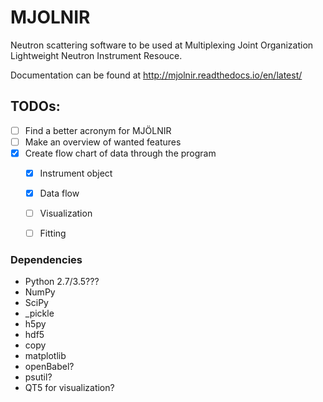 MJOLNIR
============
Neutron scattering software to be used at Multiplexing Joint Organization Lightweight Neutron Instrument Resouce.

Documentation can be found at http://mjolnir.readthedocs.io/en/latest/


## TODOs:
- [ ] Find a better acronym for MJÖLNIR
- [ ] Make an overview of wanted features
- [x] Create flow chart of data through the program
    - [x] Instrument object
    - [x] Data flow
    - [ ] Visualization
    - [ ] Fitting 


### Dependencies
- Python 2.7/3.5???
- NumPy
- SciPy
- _pickle
- h5py
- hdf5
- copy
- matplotlib
- openBabel?
- psutil?
- QT5 for visualization?